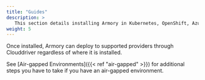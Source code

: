 ```yaml
---
title: "Guides"
description: >
   This section details installing Armory in Kubernetes, OpenShift, Azure, Google Kubernetes Engine (GKE), and Amazon Web Sevices (AWS), including from the AWS Marketplace. Instructions cover using Halyard and the Armory Operator in local, cloud, and air-gapped environments.
weight: 5
---
```


Once installed, Armory can deploy to supported providers through Clouddriver regardless of where it is installed.

See [Air-gapped Environments]({{< ref "air-gapped" >}}) for additional steps you have to take if you have an air-gapped environment.
